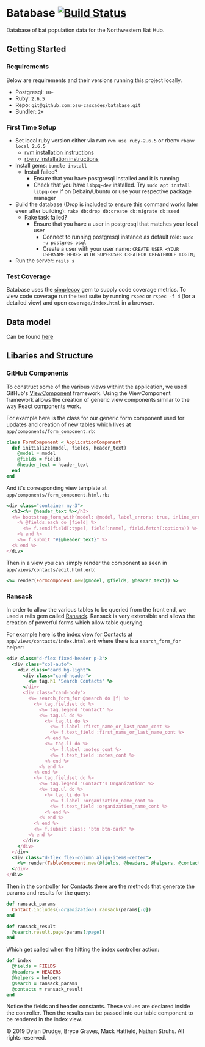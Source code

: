 # Batabase [![Build Status](https://travis-ci.org/osu-cascades/batabase.svg?branch=develop)](https://travis-ci.org/osu-cascades/batabase)

Database of bat population data for the Northwestern Bat Hub.

## Getting Started

### Requirements

Below are requirements and their versions running this project locally.

- Postgresql: `10+`
- Ruby: `2.6.5`
- Repo: `git@github.com:osu-cascades/batabase.git`
- Bundler: `2+`

### First Time Setup

- Set local ruby version either via rvm `rvm use ruby-2.6.5` or rbenv `rbenv local 2.6.5`
  - [rvm installation instructions](https://rvm.io/rvm/install)
  - [rbenv installation instructions](https://github.com/rbenv/rbenv#installation)
- Install gems: `bundle install`
  - Install failed?
    - Ensure that you have postgresql installed and it is running
    - Check that you have `libpq-dev` installed. Try `sudo apt install libpq-dev` if on Debain/Ubuntu or use your respective package manager
- Build the database (Drop is included to ensure this command works later even after building): `rake db:drop db:create db:migrate db:seed`
  - Rake task failed?
    - Ensure that you have a user in postgresql that matches your local user
      - Connect to running postgresql instance as default role: `sudo -u postgres psql`
      - Create a user with your user name: `CREATE USER <YOUR USERNAME HERE> WITH SUPERUSER CREATEDB CREATEROLE LOGIN;`
- Run the server: `rails s`

### Test Coverage

Batabase uses the [simplecov](https://github.com/colszowka/simplecov) gem to supply code coverage metrics.
To view code coverage run the test suite by running `rspec` or `rspec -f d` (for a detailed view) and open `coverage/index.html` in a browser.

## Data model

Can be found [here](erd.pdf)

## Libaries and Structure

### GitHub Components

To construct some of the various views withint the application, we used GitHub's [ViewComponent](https://github.com/github/view_component) framework. Using the ViewComponent framework allows the creation of generic view components similar to the way React components work.

For example here is the class for our generic form component used for updates and creation of new tables which lives at `app/components/form_component.rb`:

```Ruby
class FormComponent < ApplicationComponent
  def initialize(model, fields, header_text)
    @model = model
    @fields = fields
    @header_text = header_text
  end
end
```

And it's corresponding view template at `app/components/form_component.html.rb`:

```Ruby
<div class="container my-3">
  <h3><%= @header_text %></h3>
  <%= bootstrap_form_with(model: @model, label_errors: true, inline_errors: true, local: true) do |f| %>
    <% @fields.each do |field| %>
      <%= f.send(field[:type], field[:name], field.fetch(:options)) %>
    <% end %>
    <%= f.submit "#{@header_text}" %>
  <% end %>
</div>
```

Then in a view you can simply render the component as seen in `app/views/contacts/edit.html.erb`:

```Ruby
<%= render(FormComponent.new(@model, @fields, @header_text)) %>
```

### Ransack

In order to allow the various tables to be queried from the front end, we used a rails gem called [Ransack](https://github.com/activerecord-hackery/ransack). Ransack is very extensible and allows the creation of powerful forms which allow table querying.

For example here is the index view for Contacts at `app/views/contacts/index.html.erb` where there is a `search_form_for` helper:

```Ruby
<div class="d-flex fixed-header p-3">
  <div class="col-auto">
    <div class="card bg-light">
      <div class="card-header">
        <%= tag.h1 'Search Contacts' %>
      </div>
      <div class="card-body">
        <%= search_form_for @search do |f| %>
          <%= tag.fieldset do %>
            <%= tag.legend 'Contact' %>
            <%= tag.ul do %>
              <%= tag.li do %>
                <%= f.label :first_name_or_last_name_cont %>
                <%= f.text_field :first_name_or_last_name_cont %>
              <% end %>
              <%= tag.li do %>
                <%= f.label :notes_cont %>
                <%= f.text_field :notes_cont %>
              <% end %>
            <% end %>
          <% end %>
          <%= tag.fieldset do %>
            <%= tag.legend "Contact's Organization" %>
            <%= tag.ul do %>
              <%= tag.li do %>
                <%= f.label :organization_name_cont %>
                <%= f.text_field :organization_name_cont %>
              <% end %>
            <% end %>
          <% end %>
          <%= f.submit class: 'btn btn-dark' %>
        <% end %>
      </div>
    </div>
  </div>
  <div class="d-flex flex-column align-items-center">
    <%= render(TableComponent.new(@fields, @headers, @helpers, @contacts, @search)) %>
  </div>
</div>
```

Then in the controller for Contacts there are the methods that generate the params and results for the query:

```Ruby
def ransack_params
  Contact.includes(:organization).ransack(params[:q])
end

def ransack_result
  @search.result.page(params[:page])
end
```

Which get called when the hitting the index controller action:

```Ruby
def index
  @fields = FIELDS
  @headers = HEADERS
  @helpers = helpers
  @search = ransack_params
  @contacts = ransack_result
end
```

Notice the fields and header constants. These values are declared inside the controller.
Then the results can be passed into our table component to be rendered in the index view.

&copy; 2019 Dylan Drudge, Bryce Graves, Mack Hatfield, Nathan Struhs. All rights reserved.
